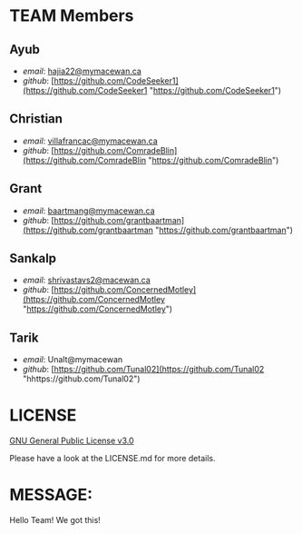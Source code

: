 # TEAM Members
## Ayub
- _email_: hajia22@mymacewan.ca
- _github_: [https://github.com/CodeSeeker1](https://github.com/CodeSeeker1 "https://github.com/CodeSeeker1")

## Christian 
- _email_: villafrancac@mymacewan.ca
- _github_: [https://github.com/ComradeBlin](https://github.com/ComradeBlin "https://github.com/ComradeBlin")

## Grant
- _email_: baartmang@mymacewan.ca
- _github_: [https://github.com/grantbaartman](https://github.com/grantbaartman "https://github.com/grantbaartman")

## Sankalp
- _email_: shrivastavs2@macewan.ca
- _github_: [https://github.com/ConcernedMotley](https://github.com/ConcernedMotley "https://github.com/ConcernedMotley")
## Tarik

- _email_: Unalt@mymacewan
- _github_: [https://github.com/Tunal02](https://github.com/Tunal02 "hhttps://github.com/Tunal02")

# LICENSE

[GNU General Public License v3.0](https://choosealicense.com/licenses/gpl-3.0/)

Please have a look at the LICENSE.md for more details.

# MESSAGE:
Hello Team! We got this!